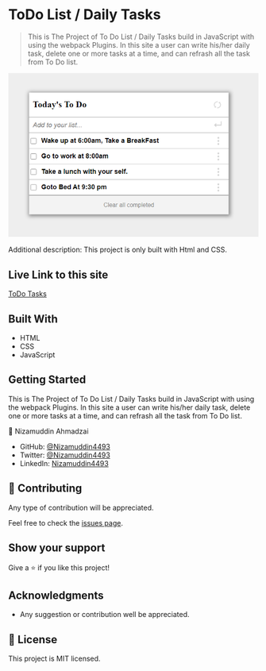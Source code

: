 # ToDo List / Daily Tasks

> This is The Project of To Do List / Daily Tasks build in JavaScript with using the  webpack Plugins. In this site a user can write his/her daily task, delete one or more tasks at a time, and can refrash all the task from To Do list.  

![screenshot](src/images/Todo-List-img.png)

Additional description: This project is only built with Html and CSS.

## Live Link to this site

[ToDo Tasks](https://github.com/Nizamuddin4493/toDoList#readme)

## Built With

- HTML
- CSS
- JavaScript

## Getting Started

This is The Project of To Do List / Daily Tasks build in JavaScript with using the  webpack Plugins. In this site a user can write his/her daily task, delete one or more tasks at a time, and can refrash all the task from To Do list.  


👤 Nizamuddin Ahmadzai

- GitHub: [@Nizamuddin4493](https://github.com/Nizamuddin4493)
- Twitter: [@Nizamuddin4493](https://twitter.com/Nizamuddin4493)
- LinkedIn: [Nizamuddin4493](https://www.linkedin.com/in/nizamuddin4493/)

## 🤝 Contributing

Any type of contribution will be appreciated.

Feel free to check the [issues page](../../issues/).

## Show your support

Give a ⭐️ if you like this project!

## Acknowledgments

- Any suggestion or contribution well be appreciated.

## 📝 License

This project is MIT licensed.

